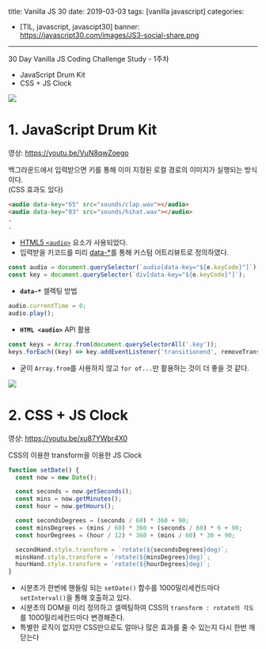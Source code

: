 title: Vanilla JS 30
date: 2019-03-03
tags: [vanilla javascript]
categories:
- [TIL, javascript, javascipt30]
banner: https://javascript30.com/images/JS3-social-share.png

---

30 Day Vanilla JS Coding Challenge Study - 1주차

- JavaScript Drum Kit
- CSS + JS Clock

<!-- more -->

![](http://i3.ytimg.com/vi/VuN8qwZoego/maxresdefault.jpg)
# 1. JavaScript Drum Kit
영상: <https://youtu.be/VuN8qwZoego> 

백그라운드에서 입력받으면 키를 통해 이미 지정된 로컬 경로의 이미지가 실행되는 방식이다.  
(CSS 효과도 있다)

```html
<audio data-key="65" src="sounds/clap.wav"></audio>
<audio data-key="83" src="sounds/hihat.wav"></audio>
.
.
```
- [HTML5 `<audio>`](https://developer.mozilla.org/ko/docs/Web/HTML/Element/audio) 요소가 사용되었다.
- 입력받을 키코드를 미리 [data-*](https://developer.mozilla.org/ko/docs/Web/HTML/Global_attributes/data-*)를 통해 커스텀 어트리뷰트로 정의하였다.


```js
const audio = document.querySelector(`audio[data-key="${e.keyCode}"]`);
const key = document.querySelector(`div[data-key="${e.keyCode}"]`);
```
- **`data-*`** 셀렉팅 방법

```js
audio.currentTime = 0;
audio.play();
```
- **`HTML <audio>`** API 활용
```js
const keys = Array.from(document.querySelectorAll('.key'));
keys.forEach((key) => key.addEventListener('transitionend', removeTransition));
```
- 굳이 `Array.from`를 사용하지 않고 `for of...`만 활용하는 것이 더 좋을 것 같다.

![](http://i3.ytimg.com/vi/xu87YWbr4X0/maxresdefault.jpg)
# 2. CSS + JS Clock
영상: <https://youtu.be/xu87YWbr4X0> 

CSS의 이용한 transform을 이용한 JS Clock

```js
function setDate() {
  const now = new Date();

  const seconds = now.getSeconds();
  const mins = now.getMinutes();
  const hour = now.getHours();

  const secondsDegrees = (seconds / 60) * 360 + 90;
  const minsDegrees = (mins / 60) * 360 + (seconds / 60) * 6 + 90;
  const hourDegrees = (hour / 12) * 360 + (mins / 60) * 30 + 90;

  secondHand.style.transform = `rotate(${secondsDegrees}deg)`;
  minsHand.style.transform = `rotate(${minsDegrees}deg)`;
  hourHand.style.transform = `rotate(${hourDegrees}deg)`;
}
```
- 시분초가 한번에 핸들링 되는 `setDate()` 함수를 1000밀리세컨드마다 `setInterval()`을 통해 호출하고 있다.
- 시분초의 DOM을 미리 정의하고 셀렉팅하여 CSS의 `transform : rotate의 각도`를 1000밀리세컨드마다 변경해준다.
- 특별한 로직이 없지만 CSS만으로도 얼마나 많은 효과를 줄 수 있는지 다시 한번 깨닫는다